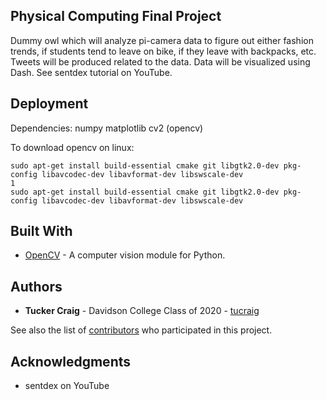 ## Physical Computing Final Project
Dummy owl which will analyze pi-camera data to figure out either fashion trends, if students tend to leave on bike, if they leave with backpacks, etc. Tweets will be produced related to the data. Data will be visualized using Dash. See sentdex tutorial on YouTube.

## Deployment

Dependencies:
	numpy
	matplotlib
	cv2 (opencv)

To download opencv on linux: 

```
sudo apt-get install build-essential cmake git libgtk2.0-dev pkg-config libavcodec-dev libavformat-dev libswscale-dev
1
sudo apt-get install build-essential cmake git libgtk2.0-dev pkg-config libavcodec-dev libavformat-dev libswscale-dev
```

## Built With

* [OpenCV](https://opencv.org/) - A computer vision module for Python.

## Authors

* **Tucker Craig** - Davidson College Class of 2020 - [tucraig](https://github.com/tucraig)

See also the list of [contributors](https://github.com/tucraig/phys-comp-final/contributors) who participated in this project.

## Acknowledgments

* sentdex on YouTube